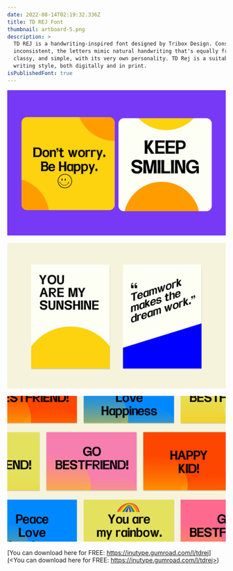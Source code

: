 ```yaml
---
date: 2022-08-14T02:19:32.336Z
title: TD REJ Font
thumbnail: artboard-5.png
description: >
  TD REJ is a handwriting-inspired font designed by Tribox Design. Consistently
  inconsistent, the letters mimic natural handwriting that's equally friendly,
  classy, and simple, with its very own personality. TD Rej is a suitable
  writing style, both digitally and in print.
isPublishedFont: true
---
```



![](artboard-1.png)

![](artboard-2.png)

![](artboard-4.png)

[You can download here for FREE: https://inutype.gumroad.com/l/tdrej](<You can download here for FREE: https://inutype.gumroad.com/l/tdrej>)